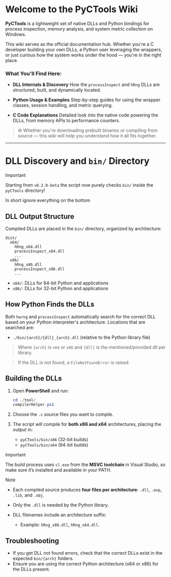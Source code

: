# Welcome to the PyCTools Wiki

**PyCTools** is a lightweight set of native DLLs and Python bindings for process inspection, memory analysis, and system metric collection on Windows.

This wiki serves as the official documentation hub. Whether you're a C developer building your own DLLs, a Python user leveraging the wrappers, or just curious how the system works under the hood — you're in the right place.

### What You'll Find Here:

* **DLL Internals & Discovery**
  How the `processInspect` and `hRng` DLLs are structured, built, and dynamically located.

* **Python Usage & Examples**
  Step-by-step guides for using the wrapper classes, session handling, and metric querying.

* **C Code Explanations**
  Detailed look into the native code powering the DLLs, from memory APIs to performance counters.

> ⚙ Whether you're downloading prebuilt binaries or compiling from source — this wiki will help you understand how it all fits together.

---

# DLL Discovery and `bin/` Directory

> [!IMPORTANT]
> Starting from `v0.2.0-beta` the script now purely checks `bin/` inside the `pyCTools` directory!
>
> In short ignore everything on the bottom

## DLL Output Structure

Compiled DLLs are placed in the `bin/` directory, organized by architecture:

```
dist/
  x64/
    hRng_x64.dll
    processInspect_x64.dll
    ...
  x86/
    hRng_x86.dll
    processInspect_x86.dll
    ...
```

- `x64/`: DLLs for 64-bit Python and applications
- `x86/`: DLLs for 32-bit Python and applications

## How Python Finds the DLLs

Both `hwrng` and `processInspect` automatically search for the correct DLL based on your Python interpreter's architecture. Locations that are searched are:

- `./bin/{arch}/{dll}_{arch}.dll` (relative to the Python library file)

> Where `{arch}` is `x64` or `x86` and `{dll}` is the mentioned/provided dll per library.

> If the DLL is not found, a `FileNotFoundError` is raised.

## Building the DLLs 

1. Open **PowerShell** and run:
   ```powershell
   cd ./tool/
   compilerHelper.ps1
   ```
   
2. Choose the `.c` source files you want to compile.

3. The script will compile for **both x86 and x64** architectures, placing the output in:
   - `pyCTools/bin/x86` (32-bit builds)
   - `pyCTools/bin/x64` (64-bit builds)

> [!IMPORTANT]
> The build process uses `cl.exe` from the **MSVC toolchain** in Visual Studio, so make sure it’s installed and available in your PATH.
    
> [!NOTE]
> - Each compiled source produces **four files per architecture**: `.dll`, `.exp`, `.lib`, and `.obj`.
>
> - Only the `.dll` is needed by the Python library.
> 
> - DLL filenames include an architecture suffix:
>
>   - Example: `hRng_x86.dll`, `hRng_x64.dll`.

## Troubleshooting
- If you get DLL not found errors, check that the correct DLLs exist in the expected `bin/{arch}` folders.
- Ensure you are using the correct Python architecture (x64 or x86) for the DLLs present.

